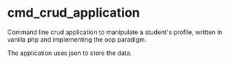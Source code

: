 # cmd_crud_application
Command line crud application to manipulate a student's profile, written in vanilla php and implementing the oop paradigm.

The application uses json to store the data.
